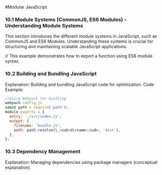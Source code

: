 #Modular JavaScript



### 10.1 Module Systems (CommonJS, ES6 Modules) - Understanding Module Systems

This section introduces the different module systems in JavaScript, such as CommonJS and ES6 Modules. Understanding these systems is crucial for structuring and maintaining scalable JavaScript applications.


// This example demonstrates how to export a function using ES6 module syntax.

### 10.2 Building and Bundling JavaScript

Explanation: Building and bundling JavaScript code for optimization.
Code Example:
```js copyjavascript
//Using Webpack for bundling
webpack.config.js
const path = require('path');
module.exports = {
  entry: './src/index.js',
  output: {
    filename: 'bundle.js',
    path: path.resolve(\_<sub>dirname</sub>, 'dist'),
  },
};
```



### 10.3 Dependency Management

Explanation: Managing dependencies using package managers (conceptual explanation).

